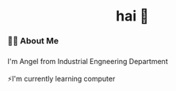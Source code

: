 <h1 align="center">hai 👋</h1>

###

<h3 align="left">👩‍💻  About Me</h3>

###

<p align="left">I'm Angel from Industrial Engneering Department<br><br>   ⚡I'm currently learning computer <br>

###
